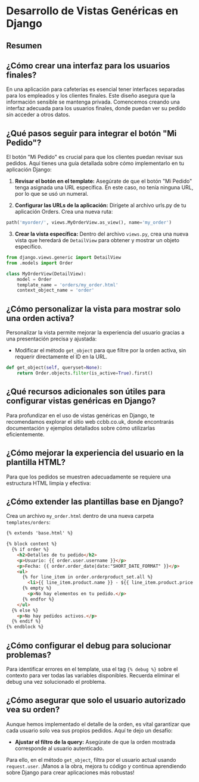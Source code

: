 # Desarrollo de Vistas Genéricas en Django

## Resumen

## ¿Cómo crear una interfaz para los usuarios finales?

En una aplicación para cafeterías es esencial tener interfaces separadas para los empleados y los clientes finales. Este diseño asegura que la información sensible se mantenga privada. Comencemos creando una interfaz adecuada para los usuarios finales, donde puedan ver su pedido sin acceder a otros datos.

## ¿Qué pasos seguir para integrar el botón "Mi Pedido"?

El botón "Mi Pedido" es crucial para que los clientes puedan revisar sus pedidos. Aquí tienes una guía detallada sobre cómo implementarlo en tu aplicación Django:

1. **Revisar el botón en el template:** Asegúrate de que el botón "Mi Pedido" tenga asignada una URL específica. En este caso, no tenía ninguna URL, por lo que se usó un numeral.

2. **Configurar las URLs de la aplicación:** Dirígete al archivo urls.py de tu aplicación Orders. Crea una nueva ruta:

```Python
path('myorder/', views.MyOrderView.as_view(), name='my_order')
```

3. **Crear la vista específica:** Dentro del archivo `views.py`, crea una nueva vista que heredará de `DetailView` para obtener y mostrar un objeto específico.

```Python
from django.views.generic import DetailView
from .models import Order

class MyOrderView(DetailView):
    model = Order
    template_name = 'orders/my_order.html'
    context_object_name = 'order'
```

## ¿Cómo personalizar la vista para mostrar solo una orden activa?

Personalizar la vista permite mejorar la experiencia del usuario gracias a una presentación precisa y ajustada:

* Modificar el método `get_object` para que filtre por la orden activa, sin requerir directamente el ID en la URL.

```Python
def get_object(self, queryset=None):
    return Order.objects.filter(is_active=True).first()
```

## ¿Qué recursos adicionales son útiles para configurar vistas genéricas en Django?

Para profundizar en el uso de vistas genéricas en Django, te recomendamos explorar el sitio web ccbb.co.uk, donde encontrarás documentación y ejemplos detallados sobre cómo utilizarlas eficientemente.

## ¿Cómo mejorar la experiencia del usuario en la plantilla HTML?

Para que los pedidos se muestren adecuadamente se requiere una estructura HTML limpia y efectiva:

## ¿Cómo extender las plantillas base en Django?

Crea un archivo `my_order.html` dentro de una nueva carpeta `templates/orders`:

```HTML
{% extends 'base.html' %}

{% block content %}
  {% if order %}
    <h2>Detalles de tu pedido</h2>
    <p>Usuario: {{ order.user.username }}</p>
    <p>Fecha: {{ order.order_date|date:"SHORT_DATE_FORMAT" }}</p>
    <ul>
      {% for line_item in order.orderproduct_set.all %}
        <li>{{ line_item.product.name }} - ${{ line_item.product.price }}</li>
      {% empty %}
        <p>No hay elementos en tu pedido.</p>
      {% endfor %}
    </ul>
  {% else %}
    <p>No hay pedidos activos.</p>
  {% endif %}
{% endblock %}
```

## ¿Cómo configurar el debug para solucionar problemas?

Para identificar errores en el template, usa el tag `{% debug %}` sobre el contexto para ver todas las variables disponibles. Recuerda eliminar el debug una vez solucionado el problema.

## ¿Cómo asegurar que solo el usuario autorizado vea su orden?

Aunque hemos implementado el detalle de la orden, es vital garantizar que cada usuario solo vea sus propios pedidos. Aquí te dejo un desafío:

* **Ajustar el filtro de la query:** Asegúrate de que la orden mostrada corresponde al usuario autenticado.

Para ello, en el método `get_object`, filtra por el usuario actual usando `request.user`. ¡Manos a la obra, mejora tu código y continua aprendiendo sobre Django para crear aplicaciones más robustas!
